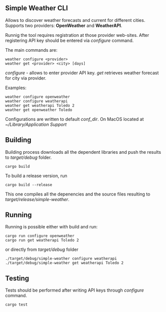 Simple Weather CLI
------------------

Allows to discover weather forecasts and current for different cities. Supports two providers:
**OpenWeather** and **WeatherAPI**.

Runnig the tool requires registration at those provider web-sites. After registering API key should be entered via *configure* command. 

The main commands are:

```
weather configure <provider>
weather get <provider> <city> [days]
```

*configure* - allows to enter provider API key.
*get* retrieves weather forecast for city via provider.

Examples:

```
weather configure openweather
weather configure weatherapi
weather get weatherapi Toledo 2
weather get openweather Toledo
```

Configurations are written to default *conf_dir*. On MacOS located at *~/Library/Application Support*

Building
--------
Building process downloads all the dependent libraries and push the results to *target/debug* folder.

```
cargo build
```

To build a release version, run
```
cargo build --release
```
This one compiles all the depenencies and the source files resulting to *target/release/simple-weather*. 

Running
-------
Running is possible either with build and run:
```
cargo run configure openweather
cargo run get weatherapi Toledo 2
```

or directly from *target/debug* folder

```
./target/debug/simple-weather configure weatherapi
./target/debug/simple-weather get weatherapi Toledo 2
```

Testing
-------
Tests should be performed after writing API keys through *configure* command.
```
cargo test
```
